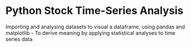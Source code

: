 # Python Stock Time-Series Analysis
Importing and analysing datasets to visual a dataframe, using pandas and matplotlib
    - To derive meaning by applying statistical analyses to time series data

